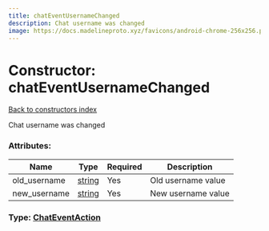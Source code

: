 ```yaml
---
title: chatEventUsernameChanged
description: Chat username was changed
image: https://docs.madelineproto.xyz/favicons/android-chrome-256x256.png
---
```

# Constructor: chatEventUsernameChanged  
[Back to constructors index](index.md)



Chat username was changed

### Attributes:

| Name     |    Type       | Required | Description |
|----------|---------------|----------|-------------|
|old\_username|[string](../types/string.md) | Yes|Old username value|
|new\_username|[string](../types/string.md) | Yes|New username value|



### Type: [ChatEventAction](../types/ChatEventAction.md)


